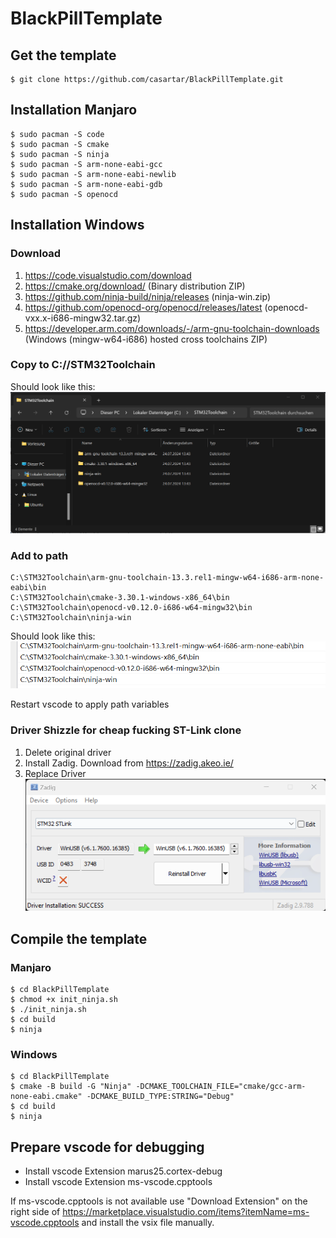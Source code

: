 # BlackPillTemplate

## Get the template
```
$ git clone https://github.com/casartar/BlackPillTemplate.git
```
## Installation Manjaro
```
$ sudo pacman -S code
$ sudo pacman -S cmake
$ sudo pacman -S ninja
$ sudo pacman -S arm-none-eabi-gcc
$ sudo pacman -S arm-none-eabi-newlib
$ sudo pacman -S arm-none-eabi-gdb
$ sudo pacman -S openocd
```

## Installation Windows

### Download
1. https://code.visualstudio.com/download
2. https://cmake.org/download/ (Binary distribution ZIP)
3. https://github.com/ninja-build/ninja/releases (ninja-win.zip)
4. https://github.com/openocd-org/openocd/releases/latest (openocd-vxx.x-i686-mingw32.tar.gz)
5. https://developer.arm.com/downloads/-/arm-gnu-toolchain-downloads (Windows (mingw-w64-i686) hosted cross toolchains ZIP)

### Copy to C://STM32Toolchain
Should look like this:
![](images/filestructure.png)

### Add to path
```
C:\STM32Toolchain\arm-gnu-toolchain-13.3.rel1-mingw-w64-i686-arm-none-eabi\bin
C:\STM32Toolchain\cmake-3.30.1-windows-x86_64\bin
C:\STM32Toolchain\openocd-v0.12.0-i686-w64-mingw32\bin
C:\STM32Toolchain\ninja-win
```
Should look like this:
![](images/path.png)

Restart vscode to apply path variables

### Driver Shizzle for cheap fucking ST-Link clone
1. Delete original  driver
2. Install Zadig. Download from https://zadig.akeo.ie/
3. Replace Driver
![](images/zadig.png)

## Compile the template

### Manjaro
```
$ cd BlackPillTemplate
$ chmod +x init_ninja.sh
$ ./init_ninja.sh
$ cd build
$ ninja
```

### Windows
```
$ cd BlackPillTemplate
$ cmake -B build -G "Ninja" -DCMAKE_TOOLCHAIN_FILE="cmake/gcc-arm-none-eabi.cmake" -DCMAKE_BUILD_TYPE:STRING="Debug"
$ cd build
$ ninja
```

## Prepare vscode for debugging
- Install vscode Extension marus25.cortex-debug
- Install vscode Extension ms-vscode.cpptools

If ms-vscode.cpptools is not available use "Download Extension" on the right side of https://marketplace.visualstudio.com/items?itemName=ms-vscode.cpptools and install the vsix file manually.


